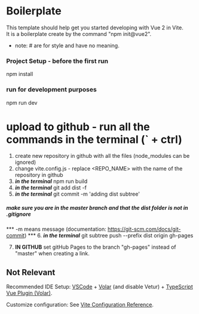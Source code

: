 # Boilerplate
This template should help get you started developing with Vue 2 in Vite.  
It is a boilerplate create by the command "npm init@vue2".

* note: # are for style and have no meaning.

### Project Setup - before the first run
npm install

### run for development purposes
npm run dev

# upload to github - run all the commands in the terminal (` + ctrl)
1. create new repository in github with all the files (node_modules can be ignored)
2. change vite.config.js - replace <REPO_NAME> with the name of the repository in github
3. ***in the terminal***  npm run build
4. ***in the terminal***  git add dist -f
5. ***in the terminal***  git commit -m 'adding dist subtree'
##### make sure you are in the master branch and that the dist folder is not in .gitignore
*** -m means message (documentation: https://git-scm.com/docs/git-commit) ***
6. ***in the terminal***  git subtree push --prefix dist origin gh-pages

7. **IN GITHUB** set gitHub Pages to the branch "gh-pages" instead of "master" when creating a link.










## Not Relevant

Recommended IDE Setup:
[VSCode](https://code.visualstudio.com/) + [Volar](https://marketplace.visualstudio.com/items?itemName=Vue.volar) (and disable Vetur) + [TypeScript Vue Plugin (Volar)](https://marketplace.visualstudio.com/items?itemName=Vue.vscode-typescript-vue-plugin).

Customize configuration:
See [Vite Configuration Reference](https://vitejs.dev/config/).
